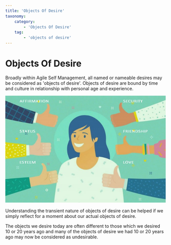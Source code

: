 ```yaml
---
title: 'Objects Of Desire'
taxonomy:
    category:
        - 'Objects Of Desire'
    tag:
        - 'objects of desire'
---
```


# Objects Of Desire
Broadly within Agile Self Management, all named or nameable desires may be considered as 'objects of desire'. Objects of desire are bound by time and culture in relationship with personal age and experience.

![](fullobjectsofdesre.jpg?cropResize=300,300)

Understanding the transient nature of objects of desire can be helped if we simply reflect for a moment about our actual objects of desire.

The objects we desire today are often different to those which we desired 10 or 20 years ago and many of the objects of desire we had 10 or 20 years ago may now be considered as undesirable.
